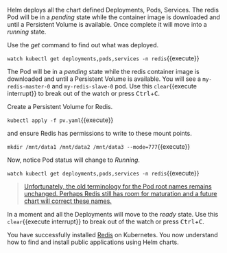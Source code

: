 Helm deploys all the chart defined Deployments, Pods, Services. The redis Pod will be in a _pending_ state while the container image is downloaded and until a Persistent Volume is available. Once complete it will move into a _running_ state.

Use the _get_ command to find out what was deployed.

`watch kubectl get deployments,pods,services -n redis`{{execute}}

The Pod will be in a _pending_ state while the redis container image is downloaded and until a Persistent Volume is available. You will see a `my-redis-master-0` and `my-redis-slave-0` pod. Use this `clear`{{execute interrupt}} to break out of the watch or press <kbd>Ctrl</kbd>+<kbd>C</kbd>.

Create a Persistent Volume for Redis.

`kubectl apply -f pv.yaml`{{execute}}

and ensure Redis has permissions to write to these mount points.

`mkdir /mnt/data1 /mnt/data2 /mnt/data3 --mode=777`{{execute}}

Now, notice Pod status will change to _Running_.

`watch kubectl get deployments,pods,services -n redis`{{execute}}

> [Unfortunately, the old terminology for the Pod root names remains unchanged. Perhaps Redis still has room for maturation and a future chart will correct these names.](http://antirez.com/news/122)

In a moment and all the Deployments will move to the _ready_ state. Use this `clear`{{execute interrupt}} to break out of the watch or press <kbd>Ctrl</kbd>+<kbd>C</kbd>.

You have successfully installed [Redis](https://[[HOST_SUBDOMAIN]]-31112-[[KATACODA_HOST]].environments.katacoda.com/) on Kubernetes. You now understand how to find and install public applications using Helm charts.
